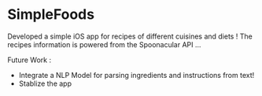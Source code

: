 # SimpleFoods

Developed a simple iOS app for recipes of different cuisines and diets ! The recipes information is powered from the Spoonacular API ... 

Future Work :
* Integrate a NLP Model for parsing ingredients and instructions from text!
* Stablize the app

